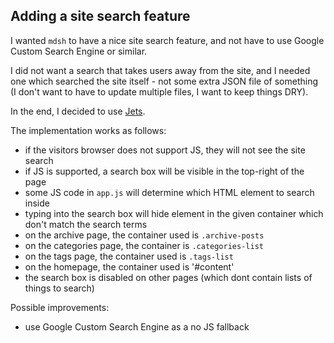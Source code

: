 

## Adding a site search feature

I wanted `mdsh` to have a nice site search feature, and not have to use Google Custom Search Engine or similar.

I did not want a search that takes users away from the site, and I needed one which searched the site itself - not some extra JSON file of something (I don't want to have to update multiple files, I want to keep things DRY).

In the end, I decided to use [Jets](https://github.com/NeXTs/Jets.js).

The implementation works as follows:

- if the visitors browser does not support JS, they will not see the site search
- if JS is supported, a search box will be visible in the top-right of the page
- some JS code in `app.js` will determine which HTML element to search inside
- typing into the search box will hide element in the given container which don't match the search terms
- on the archive page, the container used is `.archive-posts`
- on the categories page, the container is `.categories-list`
- on the tags page, the container used is `.tags-list`
- on the homepage, the container used is '#content'
- the search box is disabled on other pages (which dont contain lists of things to search)

Possible improvements:

- use Google Custom Search Engine as a no JS fallback
